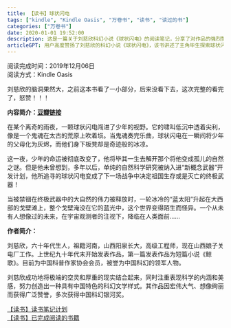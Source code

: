 ```yaml
---
title: 【读书】球状闪电
tags: ["kindle", "Kindle Oasis", "万卷书", "读书", "读过的书"]
categories: ["万卷书"]
date: 2020-01-01 19:52:00
description: 这是一篇关于刘慈欣科幻小说《球状闪电》的阅读笔记，分享了对作品的强烈赞赏，并附上详细内容简介与作者信息。
articleGPT: 用户高度赞扬了刘慈欣的科幻小说《球状闪电》，该书讲述了主角毕生探索球状闪电奥秘，并最终被武器化引发世界变革的科幻故事，充分展现了作者标志性的宏大想象力。
---
```


阅读完成时间：2019年12月06日  
阅读方式：Kindle Oasis

刘慈欣的脑洞果然大，之前这本书看了一小部分，后来没看下去，这次完整的看完了，怒赞！！！

**内容简介：[豆瓣链接](https://book.douban.com/subject/1192090/)**

在某个离奇的雨夜，一颗球状闪电闯进了少年的视野。它的啸叫低沉中透着尖利，像是一个鬼魂在太古的荒原上吹着埙。当鬼魂奏完乐曲，球状闪电在一瞬间将少年的父母化为灰烬，而他们身下板凳却是奇迹般的冰凉。

这一夜，少年的命运被彻底改变了，他将毕其一生去解开那个将他变成孤儿的自然之谜。但是他未曾想到，多年以后，单纯的自然科学研究被纳入进“新概念武器”开发计划，他所追寻的球状闪电变成了下一场战争中决定祖国生存或是灭亡的终极武器！

当被禁锢在终极武器中的大自然的伟力被释放时，一轮冰冷的“蓝太阳”升起在大西部的戈壁滩上，整个戈壁淹没在它的蓝光中，这个世界变得陌生而怪异。一个从未有人想像过的未来，在宇宙观测者的注视下，降临在人类面前……

**作者简介：**

刘慈欣，六十年代生人，祖籍河南，山西阳泉长大，高级工程师，现在山西娘子关电厂工作。上世纪九十年代末开始发表作品，第一篇发表作品为短篇小说《鲸歌》。目前为中国科普作家协会会员，被誉为中国科幻的领军人物。

刘慈欣成功地将极端的空灵和厚重的现实结合起来，同时注重表现科学的内涵和美感，努力创造出一种具有中国特色的科幻文学样式。其作品因宏伟大气、想像绚丽而获得广泛赞誉，多次获得中国科幻银河奖。

[【读书】读书笔记计划](/posts/2016/1114/reading-plan)  
[【读书】已完成阅读的书籍](/posts/2017/0315/reading-done)


